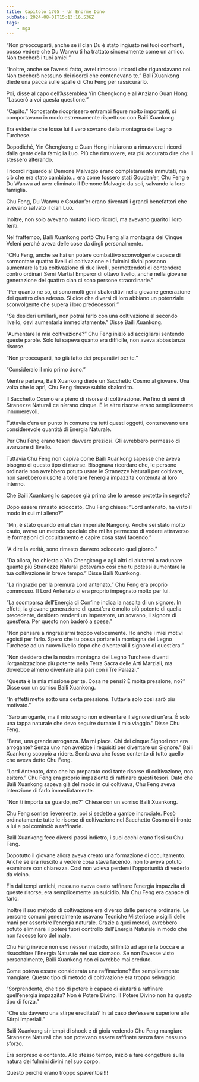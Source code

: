 ```yaml
---
title: Capitolo 1705 - Un Enorme Dono
pubDate: 2024-08-01T15:13:16.536Z
tags:
    - mga
---
```



“Non preoccuparti, anche se il clan Du è stato ingiusto nei tuoi confronti, posso vedere che Du Wanwu ti ha trattato sinceramente come un amico. Non toccherò i tuoi amici.”


“Inoltre, anche se l’avessi fatto, avrei rimosso i ricordi che riguardavano noi. Non toccherò nessuno dei ricordi che contenevano te.” Baili Xuankong diede una pacca sulle spalle di Chu Feng per rassicurarlo.


Poi, disse al capo dell’Assemblea Yin Chengkong e all’Anziano Guan Hong: “Lascerò a voi questa questione.”


“Capito.” Nonostante ricoprissero entrambi figure molto importanti, si comportavano in modo estremamente rispettoso con Baili Xuankong.


Era evidente che fosse lui il vero sovrano della montagna del Legno Turchese.


Dopodiché, Yin Chengkong e Guan Hong iniziarono a rimuovere i ricordi dalla gente della famiglia Luo. Più che rimuovere, era più accurato dire che li stessero alterando.


I ricordi riguardo al Demone Malvagio erano completamente immutati, ma ciò che era stato cambiato… era come fossero stati Goudan’er, Chu Feng e Du Wanwu ad aver eliminato il Demone Malvagio da soli, salvando la loro famiglia.


Chu Feng, Du Wanwu e Goudan’er erano diventati i grandi benefattori che avevano salvato il clan Luo.


Inoltre, non solo avevano mutato i loro ricordi, ma avevano guarito i loro feriti.


Nel frattempo, Baili Xuankong portò Chu Feng alla montagna dei Cinque Veleni perché aveva delle cose da dirgli personalmente.

“CHu Feng, anche se hai un potere combattivo sconvolgente capace di sormontare quattro livelli di coltivazione e i fulmini divini possono aumentare la tua coltivazione di due livelli, permettendoti di contendere contro ordinari Semi Martial Emperor di ottavo livello, anche nella giovane generazione dei quattro clan ci sono persone straordinarie.”


“Per quanto ne so, ci sono molti geni sbalorditivi nella giovane generazione dei quattro clan adesso. Si dice che diversi di loro abbiano un potenziale sconvolgente che supera i loro predecessori.”


“Se desideri umiliarli, non potrai farlo con una coltivazione al secondo livello, devi aumentarla immediatamente.” Disse Baili Xuankong.

“Aumentare la mia coltivazione?” Chu Feng iniziò ad accigliarsi sentendo queste parole. Solo lui sapeva quanto era difficile, non aveva abbastanza risorse.


“Non preoccuparti, ho già fatto dei preparativi per te.”

“Consideralo il mio primo dono.”


Mentre parlava, Baili Xuankong diede un Sacchetto Cosmo al giovane. Una volta che lo aprì, Chu Feng rimase subito sbalordito.


Il Sacchetto Cosmo era pieno di risorse di coltivazione. Perfino di semi di Stranezze Naturali ce n’erano cinque. E le altre risorse erano semplicemente innumerevoli.


Tuttavia c’era un punto in comune tra tutti questi oggetti, contenevano una considerevole quantità di Energia Naturale.


Per Chu Feng erano tesori davvero preziosi. Gli avrebbero permesso di avanzare di livello.


Tuttavia Chu Feng non capiva come Baili Xuankong sapesse che aveva bisogno di questo tipo di risorse. Bisognava ricordare che, le persone ordinarie non avrebbero potuto usare le Stranezze Naturali per coltivare, non sarebbero riuscite a tollerare l’energia impazzita contenuta al loro interno.


Che Baili Xuankong lo sapesse già prima che lo avesse protetto in segreto?


Dopo essere rimasto scioccato, Chu Feng chiese: “Lord antenato, ha visto il modo in cui mi alleno?”


“Mn, è stato quando eri al clan imperiale Nangong. Anche sei stato molto cauto, avevo un metodo speciale che mi ha permesso di vedere attraverso le formazioni di occultamento e capire cosa stavi facendo.”

“A dire la verità, sono rimasto davvero scioccato quel giorno.”

“Da allora, ho chiesto a Yin Chengkong e agli altri di aiutarmi a radunare quante più Stranezze Naturali potevamo così che tu potessi aumentare la tua coltivazione in breve tempo.” Disse Baili Xuankong.

“La ringrazio per la premura Lord antenato.” Chu Feng era proprio commosso. Il Lord Antenato si era proprio impegnato molto per lui.

“La scomparsa dell’Energia di Confine indica la nascita di un signore. In effetti, la giovane generazione di quest’era è molto più potente di quella precedente, desidero renderti un imperatore, un sovrano, il signore di quest’era. Per questo non baderò a spese.”


“Non pensare a ringraziarmi troppo velocemente. Ho anche i miei motivi egoisti per farlo. Spero che tu possa portare la montagna del Legno Turchese ad un nuovo livello dopo che diventerai il signore di quest’era.”


“Non desidero che la nostra montagna del Legno Turchese diventi l’organizzazione più potente nella Terra Sacra delle Arti Marziali, ma dovrebbe almeno diventare alla pari con i Tre Palazzi.”

“Questa è la mia missione per te. Cosa ne pensi? È molta pressione, no?” Disse con un sorriso Baili Xuankong.


“In effetti mette sotto una certa pressione. Tuttavia solo così sarò più motivato.”


“Sarò arrogante, ma il mio sogno non è diventare il signore di un’era. È solo una tappa naturale che devo seguire durante il mio viaggio.” Disse Chu Feng.

“Bene, una grande arroganza. Ma mi piace. Chi dei cinque Signori non era arrogante? Senza uno non avrebbe i requisiti per diventare un Signore.” Baili Xuankong scoppiò a ridere. Sembrava che fosse contento di tutto quello che aveva detto Chu Feng.

“Lord Antenato, dato che ha preparato così tante risorse di coltivazione, non esiterò.” Chu Feng era proprio impaziente di raffinare questi tesori. Dato che Baili Xuankong sapeva già del modo in cui coltivava, Chu Feng aveva intenzione di farlo immediatamente.

“Non ti importa se guardo, no?” Chiese con un sorriso Baili Xuankong.


Chu Feng sorrise lievemente, poi si sedette a gambe incrociate. Posò ordinatamente tutte le risorse di coltivazione nel Sacchetto Cosmo di fronte a lui e poi cominciò a raffinarle.


BailI Xuankong fece diversi passi indietro, i suoi occhi erano fissi su Chu Feng.


Dopotutto il giovane allora aveva creato una formazione di occultamento. Anche se era riuscito a vedere cosa stava facendo, non lo aveva potuto esaminare con chiarezza. Così non voleva perdersi l’opportunità di vederlo da vicino.


Fin dai tempi antichi, nessuno aveva osato raffinare l’energia impazzita di queste risorse, era semplicemente un suicidio. Ma Chu Feng era capace di farlo.


Inoltre il suo metodo di coltivazione era diverso dalle persone ordinarie. Le persone comuni generalmente usavano Tecniche Misteriose o sigilli delle mani per assorbire l’energia naturale. Grazie a quei metodi, avrebbero potuto eliminare il potere fuori controllo dell’Energia Naturale in modo che non facesse loro del male.


Chu Feng invece non usò nessun metodo, si limitò ad aprire la bocca e a risucchiare l’Energia Naturale nel suo stomaco. Se non l’avesse visto personalmente, Baili Xuankong non ci avrebbe mai creduto.


Come poteva essere considerata una raffinazione? Era semplicemente mangiare. Questo tipo di metodo di coltivazione era troppo selvaggio.

“Sorprendente, che tipo di potere è capace di aiutarti a raffinare quell’energia impazzita? Non è Potere Divino. Il Potere Divino non ha questo tipo di forza.”


“Che sia davvero una stirpe ereditata? In tal caso dev’essere superiore alle Stirpi Imperiali.”


Baili Xuankong si riempì di shock e di gioia vedendo Chu Feng mangiare Stranezze Naturali che non potevano essere raffinate senza fare nessuno sforzo.


Era sorpreso e contento. Allo stesso tempo, iniziò a fare congetture sulla natura dei fulmini divini nel suo corpo.


Questo perché erano troppo spaventosi!!!




